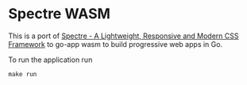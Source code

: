 # Spectre WASM

This is a port of [Spectre - A Lightweight, Responsive and Modern CSS Framework](https://picturepan2.github.io/spectre)   to go-app wasm to build progressive web apps in Go.


To run the application run

`make run`
